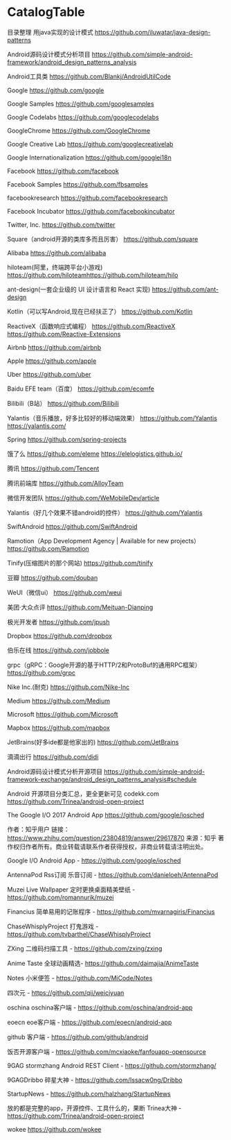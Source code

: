 # CatalogTable
目录整理
用java实现的设计模式
https://github.com/iluwatar/java-design-patterns

Android源码设计模式分析项目
https://github.com/simple-android-framework/android_design_patterns_analysis

Android工具类
https://github.com/Blankj/AndroidUtilCode

Google
https://github.com/google

Google Samples
https://github.com/googlesamples

Google Codelabs
https://github.com/googlecodelabs

GoogleChrome
https://github.com/GoogleChrome

Google Creative Lab
https://github.com/googlecreativelab

Google Internationalization
https://github.com/googlei18n

Facebook
https://github.com/facebook

Facebook Samples
https://github.com/fbsamples

facebookresearch
https://github.com/facebookresearch

Facebook Incubator
https://github.com/facebookincubator

Twitter, Inc.
https://github.com/twitter

Square（android开源的类库多而且厉害）
https://github.com/square

Alibaba
https://github.com/alibaba

hiloteam(阿里，终端跨平台小游戏)
https://github.com/hiloteamhttps://github.com/hiloteam/hilo

ant-design(一套企业级的 UI 设计语言和 React 实现)
https://github.com/ant-design

Kotlin（可以写Android,现在已经扶正了）
https://github.com/Kotlin

ReactiveX（函数响应式编程）
https://github.com/ReactiveX
https://github.com/Reactive-Extensions

Airbnb
https://github.com/airbnb

Apple
https://github.com/apple

Uber
https://github.com/uber

Baidu EFE team（百度）
https://github.com/ecomfe

Bilibili（B站）
https://github.com/Bilibili

Yalantis（音乐播放，好多比较好的移动端效果）
https://github.com/Yalantis
https://yalantis.com/

Spring
https://github.com/spring-projects

饿了么
https://github.com/eleme
https://elelogistics.github.io/

腾讯
https://github.com/Tencent

腾讯前端库
https://github.com/AlloyTeam

微信开发团队
https://github.com/WeMobileDev/article

Yalantis（好几个效果不错android的控件）
https://github.com/Yalantis

SwiftAndroid
https://github.com/SwiftAndroid

Ramotion（App Development Agency | Available for new projects）
https://github.com/Ramotion

Tinify(压缩图片的那个网站)
https://github.com/tinify

豆瓣
https://github.com/douban

WeUI（微信ui）
https://github.com/weui

美团·大众点评
https://github.com/Meituan-Dianping

极光开发者
https://github.com/jpush

Dropbox
https://github.com/dropbox

伯乐在线
https://github.com/jobbole

grpc（gRPC：Google开源的基于HTTP/2和ProtoBuf的通用RPC框架）
https://github.com/grpc

Nike Inc.(耐克)
https://github.com/Nike-Inc

Medium
https://github.com/Medium

Microsoft
https://github.com/Microsoft

Mapbox
https://github.com/mapbox

JetBrains(好多ide都是他家出的)
https://github.com/JetBrains

滴滴出行
https://github.com/didi

Android源码设计模式分析开源项目
https://github.com/simple-android-framework-exchange/android_design_patterns_analysis#schedule

Android 开源项目分类汇总，更全更新可见 codekk.com
https://github.com/Trinea/android-open-project

The Google I/O 2017 Android App 
https://github.com/google/iosched

作者：知乎用户
链接：https://www.zhihu.com/question/23804819/answer/29617870
来源：知乎
著作权归作者所有。商业转载请联系作者获得授权，非商业转载请注明出处。

Google I/O Android App - https://github.com/google/iosched

AntennaPod Rss订阅 乐音订阅 - https://github.com/danieloeh/AntennaPod

Muzei Live Wallpaper 定时更换桌面精美壁纸 - https://github.com/romannurik/muzei

Financius 简单易用的记账程序 - https://github.com/mvarnagiris/Financius

ChaseWhisplyProject 打鬼游戏 - https://github.com/tvbarthel/ChaseWhisplyProject

ZXing 二维码扫描工具 - https://github.com/zxing/zxing

Anime Taste 全球动画精选- https://github.com/daimajia/AnimeTaste

Notes 小米便签 - https://github.com/MiCode/Notes

四次元 - https://github.com/qii/weiciyuan

oschina oschina客户端 - https://github.com/oschina/android-app

eoecn eoe客户端 - https://github.com/eoecn/android-app

github 客户端 - https://github.com/github/android

饭否开源客户端 - https://github.com/mcxiaoke/fanfouapp-opensource

9GAG stormzhang Android REST Client - https://github.com/stormzhang/

9GAGDribbo 碎星大神 - https://github.com/Issacw0ng/Dribbo

StartupNews - https://github.com/halzhang/StartupNews

放的都是完整的app，开源控件、工具什么的，果断 Trinea大神 - https://github.com/Trinea/android-open-project

wokee  https://github.com/wokee
